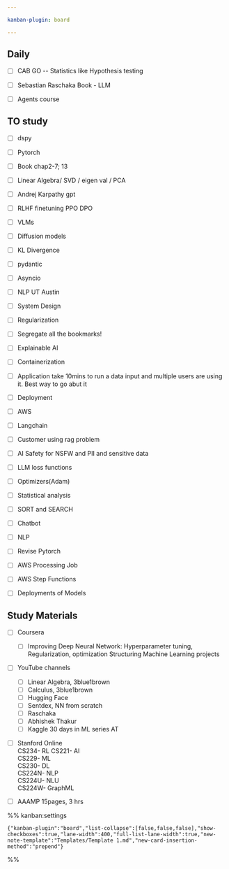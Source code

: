 ```yaml
---

kanban-plugin: board

---
```


## Daily

- [ ] CAB GO -- Statistics like Hypothesis testing
- [ ] Sebastian Raschaka Book - LLM
- [ ] Agents course


## TO study

- [ ] dspy
- [ ] Pytorch
- [ ] Book chap2-7; 13
- [ ] Linear Algebra/ SVD / eigen val / PCA
- [ ] Andrej Karpathy gpt
- [ ] RLHF finetuning PPO DPO
- [ ] VLMs
- [ ] Diffusion models
- [ ] KL Divergence
- [ ] pydantic
- [ ] Asyncio
- [ ] NLP UT Austin
- [ ] System Design
- [ ] Regularization
- [ ] Segregate all the bookmarks!
- [ ] Explainable AI
- [ ] Containerization
- [ ] Application take 10mins to run a data input and multiple users are using it. Best way to go abut it
- [ ] Deployment
- [ ] AWS
- [ ] Langchain
- [ ] Customer using rag problem
- [ ] AI Safety for NSFW and PII and sensitive data
- [ ] LLM loss functions
- [ ] Optimizers(Adam)
- [ ] Statistical analysis
- [ ] SORT and SEARCH
- [ ] Chatbot
- [ ] NLP
- [ ] Revise Pytorch
- [ ] AWS Processing Job
- [ ] AWS Step Functions
- [ ] Deployments of Models


## Study Materials

- [ ] Coursera  
	- [ ] Improving Deep Neural Network: Hyperparameter tuning, Regularization, optimization 
	Structuring Machine Learning projects
- [ ] YouTube channels
	- [ ] Linear Algebra, 3blue1brown
	- [ ] Calculus, 3blue1brown
	- [ ] Hugging Face
	- [ ] Sentdex, NN from scratch
	- [ ] Raschaka
	- [ ] Abhishek Thakur
	- [ ] Kaggle 30 days in ML series AT
- [ ] Stanford Online  
	CS234- RL
	CS221- AI  
	CS229- ML  
	CS230- DL  
	CS224N- NLP  
	CS224U- NLU  
	CS224W- GraphML
- [ ] AAAMP 15pages, 3 hrs




%% kanban:settings
```
{"kanban-plugin":"board","list-collapse":[false,false,false],"show-checkboxes":true,"lane-width":400,"full-list-lane-width":true,"new-note-template":"Templates/Template 1.md","new-card-insertion-method":"prepend"}
```
%%